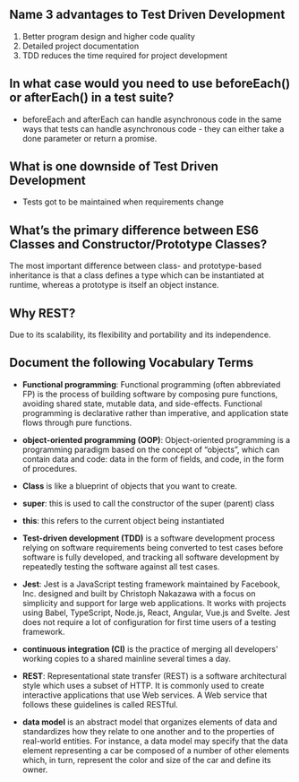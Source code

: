 ## Name 3 advantages to Test Driven Development
1. Better program design and higher code quality
2. Detailed project documentation
3. TDD reduces the time required for project development

## In what case would you need to use beforeEach() or afterEach() in a test suite?

* beforeEach and afterEach can handle asynchronous code in the same ways that tests can handle asynchronous code - they can either take a done parameter or return a promise.

## What is one downside of Test Driven Development

* Tests got to be maintained when requirements change 

## What’s the primary difference between ES6 Classes and Constructor/Prototype Classes?

The most important difference between class- and prototype-based inheritance is that a class defines a type which can be instantiated at runtime, whereas a prototype is itself an object instance.

## Why REST?

Due to its scalability, its flexibility and portability and its independence.

## Document the following Vocabulary Terms

* **Functional programming**: Functional programming (often abbreviated FP) is the process of building software by composing pure functions, avoiding shared state, mutable data, and side-effects. Functional programming is declarative rather than imperative, and application state flows through pure functions.

* **object-oriented programming (OOP)**: Object-oriented programming is a programming paradigm based on the concept of “objects”, which can contain data and code: data in the form of fields, and code, in the form of procedures.

* **Class** is like a blueprint of objects that you want to create.

* **super**: this is used to call the constructor of the super (parent) class

* **this**: this refers to the current object being instantiated

* **Test-driven development (TDD)** is a software development process relying on software requirements being converted to test cases before software is fully developed, and tracking all software development by repeatedly testing the software against all test cases. 

* **Jest**: Jest is a JavaScript testing framework maintained by Facebook, Inc. designed and built by Christoph Nakazawa with a focus on simplicity and support for large web applications. It works with projects using Babel, TypeScript, Node.js, React, Angular, Vue.js and Svelte. Jest does not require a lot of configuration for first time users of a testing framework.

*  **continuous integration (CI)** is the practice of merging all developers' working copies to a shared mainline several times a day.

* **REST**: Representational state transfer (REST) is a software architectural style which uses a subset of HTTP. It is commonly used to create interactive applications that use Web services. A Web service that follows these guidelines is called RESTful.

* **data model** is an abstract model that organizes elements of data and standardizes how they relate to one another and to the properties of real-world entities. For instance, a data model may specify that the data element representing a car be composed of a number of other elements which, in turn, represent the color and size of the car and define its owner.




